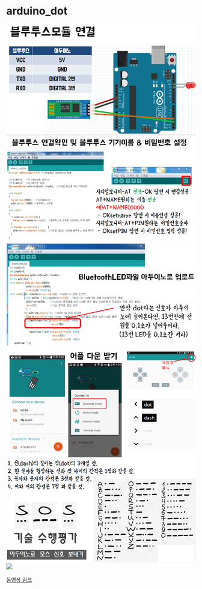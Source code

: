 # arduino_dot
![](https://github.com/mtinet/arduino_dot/blob/master/image/1.png?raw=true) 
![](https://github.com/mtinet/arduino_dot/blob/master/image/2.png?raw=true) 
![](https://github.com/mtinet/arduino_dot/blob/master/image/3.png?raw=true) 
![](https://github.com/mtinet/arduino_dot/blob/master/image/4.png?raw=true) 
![](https://github.com/mtinet/arduino_dot/blob/master/image/5.png?raw=true) 
![](https://github.com/mtinet/arduino_dot/blob/master/image/6.png?raw=true) 

[동영상 링크](https://youtu.be/Zj5JS9j965o)  

